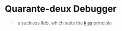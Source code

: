 # Quarante-deux Debugger

> a suckless lldb,
> which suits the [kiss](https://en.wikipedia.org/wiki/KISS_principle) principle

